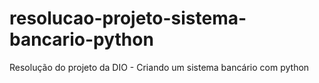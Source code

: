 # resolucao-projeto-sistema-bancario-python
 Resolução do projeto da DIO - Criando um sistema bancário com python
